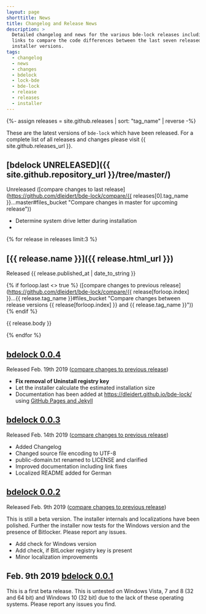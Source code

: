 ```yaml
---
layout: page
shorttitle: News
title: Changelog and Release News
description: >
  Detailed changelog and news for the various bde-lock releases including
  links to compare the code differences between the last seven released
  installer versions.
tags:
  - changelog
  - news
  - changes
  - bdelock
  - lock-bde
  - bde-lock
  - release
  - releases
  - installer
---
```


{%- assign releases = site.github.releases | sort: "tag_name" | reverse -%}

These are the latest versions of `bde-lock` which have been released. For a complete list of all releases and changes please visit {{ site.github.releases_url }}.

## [bdelock UNRELEASED]({{ site.github.repository_url }}/tree/master/)

<time>Unreleased</time> ([compare changes to last release](https://github.com/dleidert/bde-lock/compare/{{ releases[0].tag_name }}...master#files_bucket "Compare changes in master for upcoming release"))

* Determine system drive letter during installation
* 

{% for release in releases limit:3 %}

## [{{ release.name }}]({{ release.html_url }})

Released <time datetime="{{ release.published_at }}">{{ release.published_at | date_to_string }}</time>

{% if forloop.last <> true %}
([compare changes to previous release](https://github.com/dleidert/bde-lock/compare/{{ release[forloop.index] }}...{{ release.tag_name }}#files_bucket "Compare changes between release versions {{ release[forloop.index] }} and {{ release.tag_name }}"))
{% endif %}

{{ release.body }}

{% endfor %}



## [bdelock 0.0.4](https://github.com/dleidert/bde-lock/releases/tag/v0.0.4)

Released <time datetime="2019-02-17">Feb. 19th 2019</time> ([compare changes to previous release](https://github.com/dleidert/bde-lock/compare/v0.0.3...v0.0.4#files_bucket "Compare changes between release versions 0.0.3 and 0.0.4"))

* **Fix removal of Uninstall registry key**
* Let the installer calculate the estimated installation size
* Documentation has been added at https://dleidert.github.io/bde-lock/ using [GitHub Pages and Jekyll](https://help.github.com/articles/using-jekyll-as-a-static-site-generator-with-github-pages/)

## [bdelock 0.0.3](https://github.com/dleidert/bde-lock/releases/tag/v0.0.3)

Released <time datetime="2019-02-14">Feb. 14th 2019</time> ([compare changes to previous release](https://github.com/dleidert/bde-lock/compare/v0.0.2...v0.0.3#files_bucket "Compare changes between release versions 0.0.2 and 0.0.3"))

* Added Changelog
* Changed source file encoding to UTF-8
* public-domain.txt renamed to LICENSE and clarified
* Improved documentation including link fixes
* Localized README added for German

## [bdelock 0.0.2](https://github.com/dleidert/bde-lock/releases/tag/v0.0.2)

Released  <time datetime="2019-02-09">Feb. 9th 2019</time> ([compare changes to previous release](https://github.com/dleidert/bde-lock/compare/v0.0.1...v0.0.2 "Compare changes between release versions 0.0.1 and 0.0.2"))

This is still a beta version. The installer internals and localizations have been polished. Further the installer now tests for the Windows version and the presence of Bitlocker. Please report any issues.

* Add check for Windows version
* Add check, if BitLocker registry key is present
* Minor localization improvements

## <time datetime="2019-02-09">Feb. 9th 2019</time> [bdelock 0.0.1](https://github.com/dleidert/bde-lock/releases/tag/v0.0.1)

This is a first beta release. This is untested on Windows Vista, 7 and 8 (32 and 64 bit)  and Windows 10 (32 bit) due to the lack of these operating systems. Please report any issues you find.

